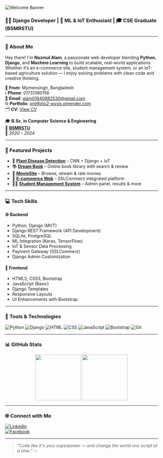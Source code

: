 ![Welcome Banner](https://capsule-render.vercel.app/api?type=waving&color=0:00ADB5,100:222831&height=200&section=header&text=Hi,%20I'm%20Nazmul%20Alam!&fontSize=40&fontColor=fff)

### 👨‍💻 Django Developer | 🌿 ML & IoT Enthusiast | 🎓 CSE Graduate (BSMRSTU)

---

### 🚀 About Me
Hey there! I'm **Nazmul Alam**, a passionate web developer blending **Python**, **Django**, and **Machine Learning** to build scalable, real-world applications. Whether it’s an e-commerce site, student management system, or an IoT-based agriculture solution — I enjoy solving problems with clean code and creative thinking.

📍 **From**: Mymensingh, Bangladesh  
📞 **Phone**: 01731380156  
📧 **Email**: alam01640882530@gmail.com  
🌐 **Portfolio**: [protfolio2-wyzp.onrender.com](https://protfolio2-wyzp.onrender.com)  
🗂️ **CV**: [View CV](https://drive.google.com/file/d/1tbczJpxigvTIQ3WyvxEJcDHQD43xHODe/view?usp=sharing) <!-- এখানে তোমার Google Drive বা অন্য কোথাও থাকা CV লিংক বসিয়ে দিও -->

🎓 **B.Sc. in Computer Science & Engineering**  
🏫 **[BSMRSTU](https://www.bsmrstu.edu.bd/s/)**  
📅 *2020 – 2024*

---

### 💼 Featured Projects

- 🍃 [**Plant Disease Detection**](https://smart-urban-agri.onrender.com) – CNN + Django + IoT  
- 📚 [**Dream Book**](https://dream-book-886q.onrender.com) – Online book library with search & review  
- 🎥 [**MovieSite**](https://movisite-vsfl.onrender.com) – Browse, stream & rate movies  
- 🛒 [**E-commerce Web**](https://e-commerce-web-in5m.onrender.com) – SSLCommerz integrated platform  
- 🧑‍🎓 [**Student Management System**](https://student-management-system-6p1f.onrender.com) – Admin panel, results & more

---

### 💻 Tech Skills

#### ⚙️ Backend
- Python, Django (MVT)
- Django REST Framework (API Development)
- SQLite, PostgreSQL
- ML Integration (Keras, TensorFlow)
- IoT & Sensor Data Processing
- Payment Gateway (SSLCommerz)
- Django Admin Customization

#### 🎨 Frontend
- HTML5, CSS3, Bootstrap
- JavaScript (Basic)
- Django Templates
- Responsive Layouts
- UI Enhancements with Bootstrap

---

### 🧰 Tools & Technologies

![Python](https://img.shields.io/badge/Python-3776AB?style=for-the-badge&logo=python&logoColor=white)
![Django](https://img.shields.io/badge/Django-092E20?style=for-the-badge&logo=django&logoColor=white)
![HTML](https://img.shields.io/badge/HTML-E34F26?style=for-the-badge&logo=html5&logoColor=white)
![CSS](https://img.shields.io/badge/CSS-1572B6?style=for-the-badge&logo=css3&logoColor=white)
![JavaScript](https://img.shields.io/badge/JavaScript-F7DF1E?style=for-the-badge&logo=javascript&logoColor=black)
![Bootstrap](https://img.shields.io/badge/Bootstrap-563D7C?style=for-the-badge&logo=bootstrap&logoColor=white)
![Git](https://img.shields.io/badge/Git-F05032?style=for-the-badge&logo=git&logoColor=white)

---

### 📊 GitHub Stats

<p align="center">
  <img src="https://github-readme-stats.vercel.app/api?username=alam0164088&show_icons=true&theme=radical" height="150"/>
  <img src="https://github-readme-stats.vercel.app/api/top-langs/?username=alam0164088&layout=compact&theme=radical" height="150"/>
</p>

---

### 🌐 Connect with Me

[![LinkedIn](https://img.shields.io/badge/LinkedIn-0A66C2?style=for-the-badge&logo=linkedin&logoColor=white)](https://www.linkedin.com/in/nazmul-alam-803615325/)  
[![Facebook](https://img.shields.io/badge/Facebook-1877F2?style=for-the-badge&logo=facebook&logoColor=white)](https://web.facebook.com/nazmul.alam.99700/)

---

> _“Code like it's your superpower — and change the world one script at a time.”_ 💥
